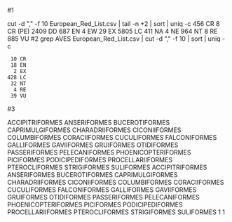 #1 

cut -d "," -f 10 European_Red_List.csv | tail -n +2 | sort | uniq -c
    456 CR
      8 CR (PE)
   2409 DD
    687 EN
      4 EW
     29 EX
   5805 LC
    411 NA
      4 NE
    964 NT
      8 RE
    885 VU
#2 
grep AVES European_Red_List.csv | cut -d "," -f 10 | sort | uniq -c

     10 CR
     18 EN
      2 EX
    428 LC
     32 NT
      4 RE
     39 VU
#3 

ACCIPITRIFORMES
ANSERIFORMES
BUCEROTIFORMES
CAPRIMULGIFORMES
CHARADRIIFORMES
CICONIIFORMES
COLUMBIFORMES
CORACIIFORMES
CUCULIFORMES
FALCONIFORMES
GALLIFORMES
GAVIIFORMES
GRUIFORMES
OTIDIFORMES
PASSERIFORMES
PELECANIFORMES
PHOENICOPTERIFORMES
PICIFORMES
PODICIPEDIFORMES
PROCELLARIIFORMES
PTEROCLIFORMES
STRIGIFORMES
SULIFORMES
ACCIPITRIFORMES
ANSERIFORMES
BUCEROTIFORMES
CAPRIMULGIFORMES
CHARADRIIFORMES
CICONIIFORMES
COLUMBIFORMES
CORACIIFORMES
CUCULIFORMES
FALCONIFORMES
GALLIFORMES
GAVIIFORMES
GRUIFORMES
OTIDIFORMES
PASSERIFORMES
PELECANIFORMES
PHOENICOPTERIFORMES
PICIFORMES
PODICIPEDIFORMES
PROCELLARIIFORMES
PTEROCLIFORMES
STRIGIFORMES
SULIFORMES
1
1

